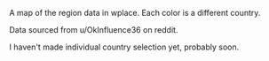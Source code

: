 A map of the region data in wplace. Each color is a different country.

Data sourced from u/OkInfluence36 on reddit.

I haven't made individual country selection yet, probably soon.

